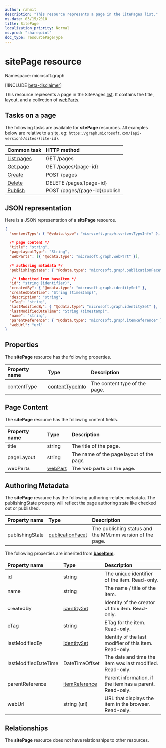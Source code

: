 ```yaml
---
author: rahmit
description: "This resource represents a page in the SitePages list."
ms.date: 03/15/2018
title: SitePage
localization_priority: Normal
ms.prod: "sharepoint"
doc_type: resourcePageType
---
```


# sitePage resource

Namespace: microsoft.graph

[!INCLUDE [beta-disclaimer](../../includes/beta-disclaimer.md)]

This resource represents a page in the SitePages [list][].
It contains the title, layout, and a collection of [webPart][]s.

## Tasks on a page

The following tasks are available for **sitePage** resources.
All examples below are relative to a [site][], eg: `https://graph.microsoft.com/{api-version}/sites/{site-id}`.

| Common task                     | HTTP method
|:--------------------------------|:------------------------------
| [List pages][]                  | GET /pages
| [Get page][]                    | GET /pages/{page-id}
| [Create][]                      | POST /pages
| [Delete][]                      | DELETE /pages/{page-id}
| [Publish][]                     | POST /pages/{page-id}/publish

[List pages]: ../api/sitepage-list.md
[Get page]: ../api/sitepage-get.md
[Create]: ../api/sitepage-create.md
[Delete]: ../api/sitepage-delete.md
[Publish]: ../api/sitepage-publish.md

## JSON representation

Here is a JSON representation of a **sitePage** resource.

<!--{
  "blockType": "resource",
  "keyProperty": "id",
  "baseType": "microsoft.graph.baseItem",
  "@odata.type": "microsoft.graph.sitePage",
  "openType": true
}-->

```json
{
  "contentType": { "@odata.type": "microsoft.graph.contentTypeInfo" },

  /* page content */
  "title": "string",
  "pageLayoutType": "String",
  "webParts": [{ "@odata.type": "microsoft.graph.webPart" }],

  /* authoring metadata */
  "publishingState": { "@odata.type": "microsoft.graph.publicationFacet" },

   /* inherited from baseItem */
  "id": "string (identifier)",
  "createdBy": { "@odata.type": "microsoft.graph.identitySet" },
  "createdDateTime": "String (timestamp)",
  "description": "string",
  "eTag": "string",
  "lastModifiedBy": { "@odata.type": "microsoft.graph.identitySet" },
  "lastModifiedDateTime": "String (timestamp)",
  "name": "string",
  "parentReference": { "@odata.type": "microsoft.graph.itemReference" },
  "webUrl": "url"
}
```

## Properties

The **sitePage** resource has the following properties.

| Property name    | Type                         | Description
|:-----------------|:-----------------------------|:---------------------------
| contentType      | [contentTypeInfo][]          | The content type of the page.

## Page Content

The **sitePage** resource has the following content fields.

| Property name      | Type                       | Description
|:-------------------|:---------------------------|:---------------------------
| title              | string                     | The title of the page.
| pageLayout         | string                     | The name of the page layout of the page.
| webParts           | [webPart][]                | The web parts on the page.

## Authoring Metadata

The **sitePage** resource has the following authoring-related metadata. The publishingState property will reflect the page authoring state like checked out or published.

| Property name          | Type                   | Description
|:-----------------------|:-----------------------|:---------------------------
| publishingState        | [publicationFacet][]   | The publishing status and the MM.mm version of the page.

The following properties are inherited from **[baseItem][]**.

| Property name        | Type              | Description
|:---------------------|:------------------|:----------------------------------
| id                   | string            | The unique identifier of the item. Read-only.
| name                 | string            | The name / title of the item.
| createdBy            | [identitySet][]   | Identity of the creator of this item. Read-only.
| eTag                 | string            | ETag for the item. Read-only.
| lastModifiedBy       | [identitySet][]   | Identity of the last modifier of this item. Read-only.
| lastModifiedDateTime | DateTimeOffset    | The date and time the item was last modified. Read-only.
| parentReference      | [itemReference][] | Parent information, if the item has a parent. Read-only.
| webUrl               | string (url)      | URL that displays the item in the browser. Read-only.

## Relationships

The **sitePage** resource does not have relationships to other resources.

[baseItem]: baseitem.md
[contentTypeInfo]: contenttypeinfo.md
[columnDefinition]: columndefinition.md
[identitySet]: identityset.md
[itemReference]: itemreference.md
[list]: list.md
[listInfo]: listinfo.md
[listItem]: listitem.md
[publicationFacet]: publicationfacet.md
[site]: site.md
[webPart]: webpart.md

<!--
{
  "type": "#page.annotation",
  "description": "",
  "keywords": "",
  "section": "documentation",
  "tocPath": "Resources/Page",
  "tocBookmarks": {
    "Page": "#"
  },
  "suppressions": []
}
-->

<!--
TODO:
* Define {page-id}
* Update examples
    * Be consistent with other URLs in the documentation.
    * Try to use the same site, library, etc.
    * Add the URL to the underlying list item resource in the API
* PATCH for list item patches /item/{item-id}/fields.
-->


